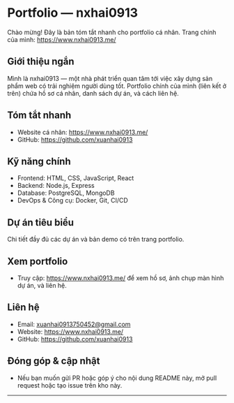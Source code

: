 # Portfolio — nxhai0913

Chào mừng! Đây là bản tóm tắt nhanh cho portfolio cá nhân. Trang chính của mình: https://www.nxhai0913.me/

## Giới thiệu ngắn
Mình là nxhai0913 — một nhà phát triển quan tâm tới việc xây dựng sản phẩm web có trải nghiệm người dùng tốt. Portfolio chính của mình (liên kết ở trên) chứa hồ sơ cá nhân, danh sách dự án, và cách liên hệ.


## Tóm tắt nhanh
- Website cá nhân: https://www.nxhai0913.me/
- GitHub: https://github.com/xuanhai0913

## Kỹ năng chính
- Frontend: HTML, CSS, JavaScript, React
- Backend: Node.js, Express
- Database: PostgreSQL, MongoDB
- DevOps & Công cụ: Docker, Git, CI/CD

## Dự án tiêu biểu


Chi tiết đầy đủ các dự án và bản demo có trên trang portfolio.

## Xem portfolio
- Truy cập: https://www.nxhai0913.me/ để xem hồ sơ, ảnh chụp màn hình dự án, và liên hệ.

## Liên hệ
- Email: xuanhai0913750452@gmail.com
- Website: https://www.nxhai0913.me/
- GitHub: https://github.com/xuanhai0913


## Đóng góp & cập nhật
- Nếu bạn muốn gửi PR hoặc góp ý cho nội dung README này, mở pull request hoặc tạo issue trên kho này.

---

